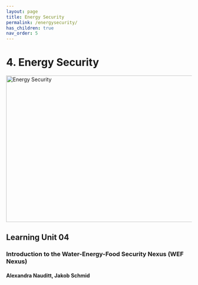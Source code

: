 ```yaml
---
layout: page
title: Energy Security
permalink: /energysecurity/
has_children: true
nav_order: 5
---
```

# **4. Energy Security**

<img src="/wef-nexus-online-course/assets/energysecurity-banner.png"
     alt="Energy Security"
     width="619"
     height="399">


## Learning Unit 04
### Introduction to the Water-Energy-Food Security Nexus (WEF Nexus)
#### Alexandra Nauditt, Jakob Schmid
<br/> <br/>